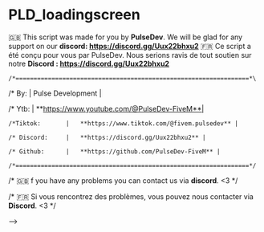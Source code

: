 # PLD_loadingscreen
🇬🇧 This script was made for you by **PulseDev**. We will be glad for any support on our **discord: https://discord.gg/Uux22bhxu2**
🇫🇷 Ce script a été conçu pour vous par PulseDev. Nous serions ravis de tout soutien sur notre **Discord : https://discord.gg/Uux22bhxu2**


                                                     
    /*=================================================================*\
   /* By: 			|	Pulse Development | 

   /* Ytb: 		|	**https://www.youtube.com/@PulseDev-FiveM**|	

    /*Tiktok:       |   **https://www.tiktok.com/@fivem.pulsedev** |

    /* Discord: 	|	**https://discord.gg/Uux22bhxu2** |
    
    /* Github:   	|   **https://github.com/PulseDev-FiveM** |

    /*=================================================================*/


/* 🇬🇧 f you have any problems you can contact us via **discord**. <3     */

/* 🇫🇷 Si vous rencontrez des problèmes, vous pouvez nous contacter via **Discord**. <3 */

-->
